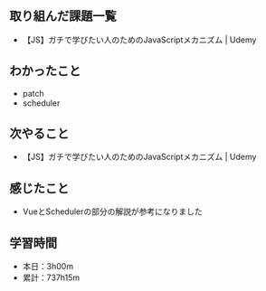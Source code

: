 ## 取り組んだ課題一覧
- 【JS】ガチで学びたい人のためのJavaScriptメカニズム | Udemy
## わかったこと
- patch
- scheduler
## 次やること
- 【JS】ガチで学びたい人のためのJavaScriptメカニズム | Udemy
## 感じたこと
- VueとSchedulerの部分の解説が参考になりました
## 学習時間
- 本日：3h00m
- 累計：737h15m
